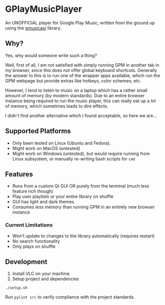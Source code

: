# GPlayMusicPlayer
An UNOFFICIAL player for Google Play Music, written from the ground up using the [gmusicapi](https://github.com/simon-weber/gmusicapi) library.

## Why?
Yes, why would someone write such a thing?

Well, first of all, I am not satisfied with simply running GPM in another tab in my browser, since this does not offer global keyboard shortcuts. Generally the answer to this is to run one of the wrapper apps available, which run the GPM webpage but provide extras like hotkeys, color schemes, etc.

However, I tend to listen to music on a laptop which has a rather small amount of memory (by modern standards). Due to an entire browser instance being required to run the music player, this can really eat up a lot of memory, which sometimes leads to dire effects.

I didn't find another alternative which I found acceptable, so here we are...

## Supported Platforms
- Only been tested on Linux (Ubuntu and Fedora).
- Might work on MacOS (untested)
- Might work on Windows (untested), but would require running from Linux subsystem, or manually re-writing bash scripts for `cmd`

## Features
 - Runs from a custom Qt GUI OR purely from the terminal (much less feature rich though)
 - Play user playlists or your entire library on shuffle
 - GUI has light and dark themes
 - Consumes _less_ memory than running GPM in an entirely new browser instance

### Current Limitations
 - Won't update to changes to the library automatically (requires restart)
 - No search functionality
 - Only plays on shuffle

## Development
1. Install VLC on your machine
2. Setup project and dependencies
```
./setup.sh
```

Run `pylint src` to verify compliance with the project standards.

